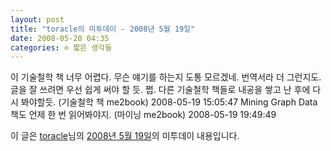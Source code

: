 ```yaml
---
layout: post
title: "toracle의 미투데이 - 2008년 5월 19일"
date: 2008-05-20 04:35
categories: ⊙ 짧은 생각들
---
```


이 기술철학 책 너무 어렵다. 무슨 얘기를 하는지 도통 모르겠네. 번역서라 더 그런지도. 글을 잘 쓰려면 우선 쉽게 써야 할 듯. 쩝. 다른 기술철학 책들로 내공을 쌓고 난 후에 다시 봐야할듯. (기술철학 책 me2book) 2008-05-19 15:05:47
Mining Graph Data 책도 언제 한 번 읽어봐야지. (마이닝 me2book) 2008-05-19 19:49:49


이 글은 [toracle](http://me2day.net/toracle)님의 [2008년 5월 19일](http://me2day.net/toracle/2008/05/19)의 미투데이 내용입니다.

 
       
